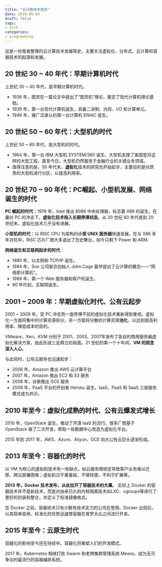 ```yaml
---
title: "云计算技术简史"
date: 2018-05-04
draft: false
tags:
- arch
categories:
- programming
---
```


这是一份笔者整理的云计算技术发展简史，主要关注虚拟化、分布式、云计算和容器技术的起源和发展。


## 20 世纪 30 ~ 40 年代：早期计算机时代 

上世纪 30 ~ 40 年代，是早期计算机时代。

- 1936 年，图灵在一篇论文中提出了“图灵机”理论，奠定了现代计算机理论基础。
- 1939 年，第一台现代计算机诞生，具备二进制、内存、I/O 和计算单元。
- 1946 年，被广泛承认的第一台计算机 ENIAC 诞生。

## 20 世纪 50 ~ 60 年代：大型机的时代

上世纪 50 ~ 60 年代，是大型机的时代。

- 1964 年，第一台 IBM 大型机 SYSTEM/360 诞生。大型机支撑了美国登月这样的大型工程，直至今日，大型机仍然服务于金融行业的关键业务领域。
- 值得注意的是，50 年代末，**虚拟化**技术的研究也开始起步，主要目的是对昂贵的大型机进行分区，以提高利用率。


## 20 世纪 70 ~ 90 年代：PC崛起、小型机发展、网络诞生的时代

**PC 崛起的时代**：1978 年，Intel 推出 8086 中央处理器，标志着 X86 的诞生。在廉价 PC 的冲击下，**虚拟化技术陷入长期停滞状态**，从 20 世纪 80 年代直到 20 世纪末，虚拟化技术几乎没有进展。

**小型机的时代**：以 RISC CPU 为架构的**小型 UNIX 服务器**快速发展。在与 X86 多年对抗中，RISC 芯片厂商大多退出了历史舞台，如今只剩下 Power 和 ARM. 

**网络诞生和互联网起步的时代**：

- 1980 年，以太网和 TCP/IP 诞生。
- 1984 年，Sun 公司联合创始人 John Cage 最早提出了云计算的概念——“网络即计算机”。
- 1989 年，第一个 Web 服务器和客户机诞生。
- 90 年代初，互联网诞生。



## 2001 ~ 2009 年：早期虚拟化时代、公有云起步

2001 ~ 2009 年，受 PC 冲击而一度停滞不前的虚拟化技术重新得到重视。虚拟化一方面将集中的计算资源拆分，另一方面将分散的计算资源**池化**，以达到提高利用率、降低成本的目的。

VMware，Xen，KVM 分别于 2001、2003、2007年发布了各自的商用服务器虚拟化解决方案，由此形成三足鼎立的局面。21 世纪的第一个十年间，**VM 的观念深入人心**。

与此同时，公有云服务也迅速起步：

- 2006 年，Amazon 推出 AWS 云计算平台
- 2007 年，Amazon 推出 EC2 和 S3 服务
- 2008 年，谷歌推出 GCE 服务
- 2009 年，PaaS 平台的开创者 Heroku 诞生。IaaS、PaaS 和 SaaS 三层服务模式成为共识。

## 2010 年至今：虚拟化成熟的时代、公有云爆发式增长

2010 年，OpenStack 诞生，推动了开源 IaaS 的流行。很多厂商基于 OpenStack 做了二次开发，帮助一些数据中心改造为虚拟化平台。

2015 年到 2017 年，AWS、Azure、Aliyun、GCE 四大公有云巨头逐渐形成。

## 2013 年至今：容器化的时代

以 VM 为核心的虚拟机技术有一些缺点，如云服务商锁定导致客户业务难以迁移、跨云部署困难；虚拟机过于重量级，不够轻便，不利于扩展等。

**2013 年，Docker 技术发布，从此拉开了容器技术的大幕**。 实际上 Docker 的容器技术并不是新技术，而是对由来已久的内核隔离技术如LXC、cgroups等进行了更好的封装和整合，并定义了标准镜像格式。

在 Docker 之前，容器技术只有少数有技术实力的公司在使用。Docker 出现后，以其简单易用、标准化的优势迅速使容器在普罗大众之间流行开来。

## 2015 年至今：云原生时代

容器化的影响至今还在持续中。容器化将重塑人们的开发模式。

2017 年，Kubernetes 相继打败 Swarm 和老牌集群管理系统 Mesos，成为无可争议的最流行的容器编排系统。